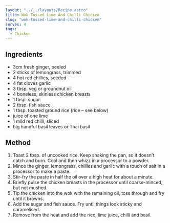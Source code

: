 ```yaml
---
layout: "../../layouts/Recipe.astro"
title: Wok-Tossed Lime And Chilli Chicken
slug: "wok-tossed-lime-and-chilli-chicken"
serves: 4
tags:
  - Chicken
---
```


## Ingredients

- 3cm fresh ginger, peeled
- 2 sticks of lemongrass, trimmed
- 4 hot red chillies, seeded
- 4 fat cloves garlic
- 3 tbsp. veg or groundnut oil
- 4 boneless, skinless chicken breasts
- 1 tbsp. sugar
- 2 tbsp. fish sauce
- 1 tbsp. toasted ground rice (rice – see below) 
- juice of one lime
- 1 mild red chilli, sliced
- big handful basil leaves or Thai basil

## Method

1. Toast 2 tbsp. of uncooked rice. Keep shaking the pan, so it doesn’t catch and burn. Cool and then whizz in a processor to a powder.
1. Mince the ginger, lemongrass, chillies and garlic with a touch of salt in a processor to make a paste. 
1. Stir-fry the paste in half the oil over a high heat for about a minute.
1. Briefly pulse the chicken breasts in the processor until coarse-minced, but not mushed.
1. Tip the chicken into the wok with the remaining oil, toss through and fry until it browns. 
1. Add the sugar and fish sauce. Fry until things look sticky and caramelised.
1. Remove from the heat and add the rice, lime juice, chilli and basil.